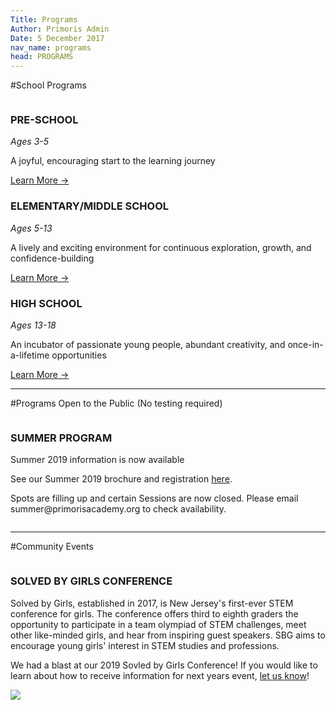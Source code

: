 ```yaml
---
Title: Programs
Author: Primoris Admin
Date: 5 December 2017
nav_name: programs
head: PROGRAMS
---
```

 
#School Programs
<div class="row">
  <div class="column medium-4">
    <h3>PRE-SCHOOL</h3>
    <i>Ages 3-5</i>
    <p>A joyful, encouraging start to the learning journey</p>
    <a href="/programs/pre-school">Learn More →</a>
  </div>
  <div class="column medium-4">
    <h3>ELEMENTARY/MIDDLE SCHOOL</h3>
    <i>Ages 5-13</i>
    <p>A lively and exciting environment for continuous exploration, growth, and confidence-building</p>
    <a href="/programs/middle-school">Learn More →</a>
  </div>
  <div class="column medium-4">
    <h3>HIGH SCHOOL</h3>
    <i>Ages 13-18</i>
    <p>An incubator of passionate young people, abundant creativity, and once-in-a-lifetime opportunities</p>
    <a href="/programs/high-school">Learn More →</a>
  </div>
</div>
 
---
 
#Programs Open to the Public
(No testing required)
<div class="row">
  <div class="column medium-6">
    <h3>SUMMER PROGRAM</h3>
    <p>Summer 2019 information is now available</p> 
    <p>See our Summer 2019 brochure and registration <a href="%theme_url%/img/PrimorisSummerProgram2019.pdf" target="_blank">here</a>.</p>
    <p> Spots are filling up and certain Sessions are now closed. Please email summer@primorisacademy.org to check availability.</p>  
  </div>
</div>
 
---
 
#Community Events
<div class="row">
  <div class="column medium-6">
    <h3>SOLVED BY GIRLS CONFERENCE</h3>
    <p>Solved by Girls, established in 2017, is New Jersey's first-ever STEM conference for girls. The conference offers third to eighth graders the opportunity to participate in a team olympiad of STEM challenges, meet other like-minded girls, and hear from inspiring guest speakers. SBG aims to encourage young girls' interest in STEM studies and professions. 
    <p> We had a blast at our 2019 Sovled by Girls Conference! If you would like to learn about how to receive information for next years event, <a href="/contact">let us know</a>!</p>
  </div>
  <div class="column medium-6">
    <img src="%theme_url%/img/solved-by-girls.jpg">
  </div>
</div>